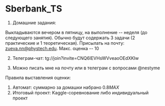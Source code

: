 # Sberbank_TS

1. Домашние задания:

Выкладываются вечером в пятницу, на выполнение -- неделя (до следующего занятия). Обычно будут содержать 3 задачи (2 практические и 1 теоретическая). Присылать на почту: zueva.nn@phystech.edu. Макс. оценка -- 10

2. Телеграм-чат: tg://join?invite=CNQ6IEVHsWVveaoOEdXKIw

3. Можно писать мне на почту или в телеграм с вопросами 
@nestyme

Правила выставления оценки:
1. Автомат: суммарно за домашки набрано 0.8*MAX*
2. Итоговый проект: Kaggle-соревнование либо индивидуальный проект
